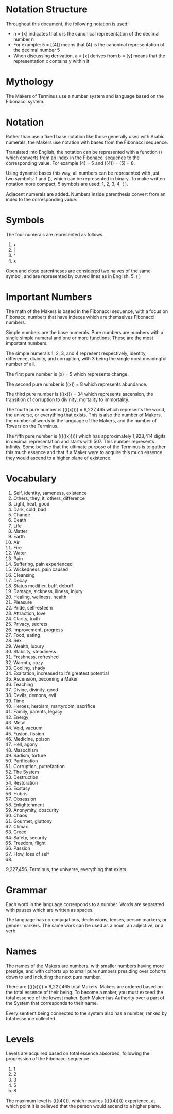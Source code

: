 # Notation Structure

Throughout this document, the following notation is used:
- n = [x] indicates that x is the canonical representation of the decimal number n
- For example: 5 = [(4)] means that (4) is the canonical representation of the decimal number 5
- When discussing derivation, a = [x] derives from b = [y] means that the representation x contains y within it

# Mythology

The Makers of Terminus use a number system and language based on the Fibonacci system.

# Notation

Rather than use a fixed base notation like those generally used with Arabic numerals, the Makers use notation with bases from the Fibonacci sequence. 

Translated into English, the notation can be represented with a function () which converts from an index in the Fibonacci sequence to the corresponding value. For example (4) = 5 and ((4)) = (5) = 8.

Using dynamic bases this way, all numbers can be represented with just two symbols: 1 and (), which can be represented in binary. To make written notation more compact, 5 symbols are used: 1, 2, 3, 4, ( ). 

Adjacent numerals are added. Numbers inside parenthesis convert from an index to the corresponding value.

# Symbols

The four numerals are represented as follows.

1. •
2. |
3. ^
4. x

Open and close parentheses are considered two halves of the same symbol, and are represented by curved lines as in English.
5. ( )

# Important Numbers

The math of the Makers is based in the Fibonacci sequence, with a focus on Fibonacci numbers that have indexes which are themselves Fibonacci numbers.

Simple numbers are the base numerals. Pure numbers are numbers with a single simple numeral and one or more functions. These are the most important numbers.

The simple numerals 1, 2, 3, and 4 represent respectively, identity, difference, divinity, and corruption, with 3 being the single most meaningful number of all.

The first pure number is (x) = 5 which represents change.

The second pure number is ((x)) = 8 which represents abundance.

The third pure number is (((x))) = 34 which represents ascension, the transition of corruption to divinity, mortality to immortality.

The fourth pure number is ((((x)))) = 9,227,465 which represents the world, the universe, or everything that exists. This is also the number of Makers, the number of words in the language of the Makers, and the number of Towers on the Terminus.

The fifth pure number is (((((x))))) which has approximately 1,928,414 digits in decimal representation and starts with 507. This number represents infinity. Some believe that the ultimate purpose of the Terminus is to gather this much essence and that if a Maker were to acquire this much essence they would ascend to a higher plane of existence.

# Vocabulary

1. Self, identity, sameness, existence
2. Others, they, it, others, difference
3. Light, heat, good
4. Dark, cold, bad
5. Change
6. Death
7. Life
8. Matter
9. Earth
10. Air
11. Fire
12. Water
13. Pain
14. Suffering, pain experienced
15. Wickedness, pain caused
16. Cleansing
17. Decay
18. Status modifier, buff, debuff 
19. Damage, sickness, illness, injury
20. Healing, wellness, health
21. Pleasure
22. Pride, self-esteem
23. Attraction, love
24. Clarity, truth
25. Privacy, secrets
26. Improvement, progress
27. Food, eating
28. Sex
29. Wealth, luxury
30. Stability, steadiness
31. Freshness, refreshed
32. Warmth, cozy
33. Cooling, shady
34. Exaltation, increased to it’s greatest potential
35. Ascension, becoming a Maker
36. Teaching
37. Divine, divinity, good
38. Devils, demons, evil
39. Time
40. Heroes, heroism, martyrdom, sacrifice
41. Family, parents, legacy
42. Energy
43. Metal
44. Void, vacuum
45. Fusion, fission
46. Medicine, poison
47. Hell, agony
48. Masochism
49. Sadism, torture
50. Purification
51. Corruption, putrefaction
52. The System
53. Destruction
54. Restoration
55. Ecstasy
56. Hubris
57. Obsession
58. Enlightenment
59. Anonymity, obscurity
60. Chaos
61. Gourmet, gluttony
62. Climax
63. Greed
64. Safety, security
65. Freedom, flight
66. Passion
67. Flow, loss of self
68. 

9,227,456. Terminus, the universe, everything that exists.

# Grammar

Each word in the language corresponds to a number. Words are separated with pauses which are written as spaces.

The language has no conjugations, declensions, tenses, person markers, or gender markers. The same work can be used as a noun, an adjective, or a verb.

# Names

The names of the Makers are numbers, with smaller numbers having more prestige, and with cohorts up to small pure numbers presiding over cohorts down to and including the next pure number.

There are ((((x)))) = 9,227,465 total Makers. Makers are ordered based on the total essence of their being. To become a maker, you must exceed the total essence of the lowest maker. Each Maker has Authority over a part of the System that corresponds to their name.

Every sentient being connected to the system also has a number, ranked by total essence collected. 

# Levels

Levels are acquired based on total essence absorbed, following the progression of the Fibonacci sequence.

1. 1
2. 2
3. 3
4. 5
5. 8

The maximum level is ((((4)))), which requires (((((4))))) experience, at which point it is believed that the person would ascend to a higher plane.
